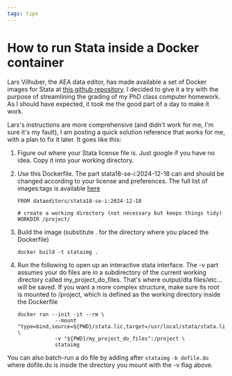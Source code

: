 ```yaml
---
tags: tips
---
```

# How to run Stata inside a Docker container

Lars Vilhuber, the AEA data editor, has made available a set of Docker images for Stata at [this github repository](https://github.com/AEADataEditor/docker-stata?tab=readme-ov-file). I decided to give it a try with the purpose of streamlining the grading of my PhD class computer homework. As I should have expected, it took me the good part of a day to make it work. 

Lars's instructions are more comprehensive (and didn't work for me, I'm sure it's my fault),  I am posting a quick solution reference that works for me, with a plan to fix it later. It goes like this:

1. Figure out where your Stata license file is. Just google if you have no idea. Copy it into your working directory.
2. Use this Dockerfile. The part stata18-se-i:2024-12-18 can and should be changed according to your license and preferences. The full list of images:tags is available [here](https://hub.docker.com/u/dataeditors)

	```
	FROM dataeditors/stata18-se-i:2024-12-18

	# create a working directory (not necessary but keeps things tidy)
	WORKDIR /project/
	```

2. Build the image (substitute . for the directory where you placed the Dockerfile)

	```
	docker build -t stataimg .
	``` 

3. Run the following to open up an interactive stata interface. The -v part assumes your do files are in a subdirectory of the current working directory called my_project_do_files. That's where output/dta files/etc... will be saved. If you want a more complex structure, make sure its root is mounted to /project, which is defined as the working directory inside the Dockerfile

	``` 
	docker run --init -it --rm \
				--mount "type=bind,source=${PWD}/stata.lic,target=/usr/local/stata/stata.lic" \
				-v "${PWD}/my_project_do_files":/project \
				stataimg
	```

You can also batch-run a do file by adding after ```stataimg``` ```-b dofile.do``` where dofile.do is inside the directory you mount with the -v flag above. 

